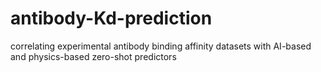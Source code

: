 # antibody-Kd-prediction
correlating experimental antibody binding affinity datasets with AI-based and physics-based zero-shot predictors
